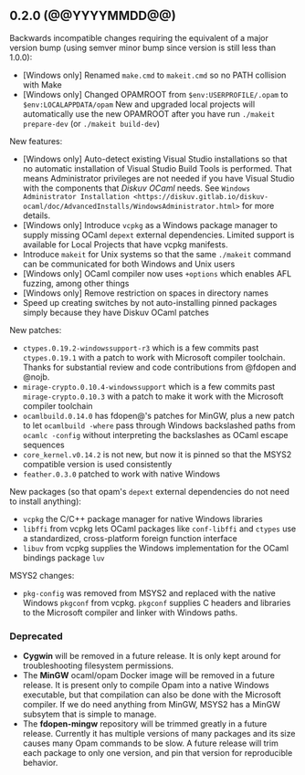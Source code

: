 ## 0.2.0 (@@YYYYMMDD@@)

Backwards incompatible changes requiring the equivalent of a major version bump
(using semver minor bump since version is still less than 1.0.0):

* [Windows only] Renamed `make.cmd` to `makeit.cmd` so no PATH collision with Make
* [Windows only] Changed OPAMROOT from `$env:USERPROFILE/.opam` to `$env:LOCALAPPDATA/opam`
  New and upgraded local projects will automatically use the new OPAMROOT after you have
  run `./makeit prepare-dev` (or `./makeit build-dev`)

New features:

* [Windows only] Auto-detect existing Visual Studio installations so that no automatic
  installation of Visual Studio Build Tools is performed. That means Administrator
  privileges are not needed if you have Visual Studio with the components that *Diskuv OCaml*
  needs. See `Windows Administrator Installation <https://diskuv.gitlab.io/diskuv-ocaml/doc/AdvancedInstalls/WindowsAdministrator.html>`
  for more details.
* [Windows only] Introduce `vcpkg` as a Windows package manager to supply missing OCaml `depext`
  external dependencies. Limited support is available for Local Projects that have vcpkg manifests.
* Introduce `makeit` for Unix systems so that the same `./makeit` command can be
  communicated for both Windows and Unix users
* [Windows only] OCaml compiler now uses `+options` which enables AFL fuzzing, among other things
* [Windows only] Remove restriction on spaces in directory names
* Speed up creating switches by not auto-installing pinned packages simply because
  they have Diskuv OCaml patches

New patches:

* `ctypes.0.19.2-windowssupport-r3` which is a few commits past `ctypes.0.19.1`
  with a patch to work with Microsoft compiler toolchain.
  Thanks for substantial review and code contributions from @fdopen and @nojb.
* `mirage-crypto.0.10.4-windowssupport` which is a few commits past `mirage-crypto.0.10.3`
  with a patch to make it work with the Microsoft compiler toolchain
* `ocamlbuild.0.14.0` has fdopen@'s patches for MinGW, plus a new patch to let `ocamlbuild -where`
  pass through Windows backslashed paths from `ocamlc -config` without interpreting the backslashes
  as OCaml escape sequences
* `core_kernel.v0.14.2` is not new, but now it is pinned so that the MSYS2 compatible version is
  used consistently
* `feather.0.3.0` patched to work with native Windows

New packages (so that opam's `depext` external dependencies do not need to install anything):

* `vcpkg` the C/C++ package manager for native Windows libraries
* `libffi` from vcpkg lets OCaml packages like `conf-libffi` and `ctypes` use a standardized, cross-platform
  foreign function interface
* `libuv` from vcpkg supplies the Windows implementation for the OCaml bindings package `luv`

MSYS2 changes:
* `pkg-config` was removed from MSYS2 and replaced with the native Windows `pkgconf` from vcpkg.
  `pkgconf` supplies C headers and libraries to the Microsoft compiler and linker with Windows paths.

### Deprecated

* **Cygwin** will be removed in a future release. It is only kept around for troubleshooting filesystem permissions.
* The **MinGW** ocaml/opam Docker image will be removed in a future release. It is present only to compile Opam
  into a native Windows executable, but that compilation can also be done with the Microsoft compiler. If we
  do need anything from MinGW, MSYS2 has a MinGW subsytem that is simple to manage.
* The **fdopen-mingw** repository will be trimmed greatly in a future release. Currently it has multiple versions
  of many packages and its size causes many Opam commands to be slow. A future release will trim each package to
  only one version, and pin that version for reproducible behavior.
